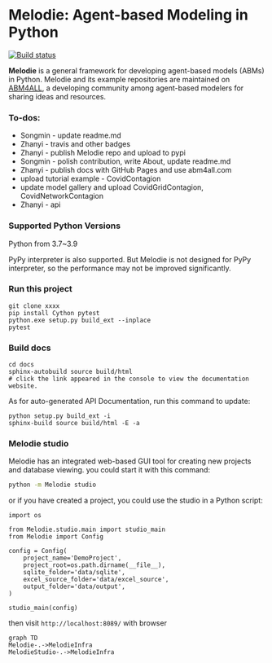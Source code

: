 # Melodie: Agent-based Modeling in Python

[![Build status](https://app.travis-ci.com/SongminYu/Melodie.svg?token=qNTghqDqnwadzvj4y4z7&branch=master&status=passed)](https://travis-ci.com/SongminYu)

**Melodie** is a general framework for developing agent-based models (ABMs) in Python.
Melodie and its example repositories are maintained on [ABM4ALL](https://github.com/ABM4ALL),
a developing community among agent-based modelers for sharing ideas and resources.


### To-dos:

* Songmin - update readme.md
* Zhanyi - travis and other badges
* Zhanyi - publish Melodie repo and upload to pypi
* Songmin - polish contribution, write About, update readme.md
* Zhanyi - publish docs with GitHub Pages and use abm4all.com
* upload tutorial example - CovidContagion
* update model gallery and upload CovidGridContagion, CovidNetworkContagion
* Zhanyi - api






### Supported Python Versions

Python from 3.7~3.9

PyPy interpreter is also supported. But Melodie is not designed for PyPy interpreter, so the performance may not be
improved significantly.

### Run this project

```shell
git clone xxxx
pip install Cython pytest
python.exe setup.py build_ext --inplace
pytest
```

### Build docs

```shell
cd docs
sphinx-autobuild source build/html
# click the link appeared in the console to view the documentation website.
```

As for auto-generated API Documentation, run this command to update:
```shell
python setup.py build_ext -i
sphinx-build source build/html -E -a
```

### Melodie studio

Melodie has an integrated web-based GUI tool for creating new projects and database viewing. you could start it with
this command:

```sh
python -m Melodie studio
```

or if you have created a project, you could use the studio in a Python script:

```python3
import os

from Melodie.studio.main import studio_main
from Melodie import Config

config = Config(
    project_name='DemoProject',
    project_root=os.path.dirname(__file__),
    sqlite_folder='data/sqlite',
    excel_source_folder='data/excel_source',
    output_folder='data/output',
)

studio_main(config)
```

then visit `http://localhost:8089/` with browser

```mermaid
graph TD
Melodie-.->MelodieInfra
MelodieStudio-.->MelodieInfra
```
